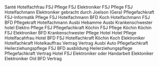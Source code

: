 Santé
Hotelfachfrau 
FSJ
Pflege
FSJ
Elektroniker 
FSJ
Pflege
FSJ
Hotelfachmann 
Elektroniker 
gebracht durch Joelson (Gera)
Pflegefachkraft
FSJ-Informatik
Pflege
FSJ
Hotelfachmann 
BFD
Koch
Hotelfachmann 
FSJ
BFD
Pflegekraft
Hotelfachmann
Ausbi Hebamme
Ausbi Krankenschwester
hotel
Elektro
Pflege 
FSJ 
Pflegefachkraft
Köchin 
FSJ
Pflege
Köchin
Köchin
FSJ
Elektroniker
BFD
Krankenschwester
Pflege
Hotel
Hotel
Pflege
Hotelfacahfrau
Hotel
BFD
FSJ 
Hotelfachkraft 
Köchin
Koch 
Elektroniker
Hotelfachkraft
Hotelkauffrau
Vertrag
Vertrag
Ausbi Auto
Pflegefachkraft
Heilerziehungspflege
FSJ 
BFD
ausbildung
Heilerziehungspflege 
Pflegefachkraft 
Vertrag
Hotel
FSJ
Elektroniker oder Handarbeit
Elektoniker
Elektroniker Old
BFD
Vertrag